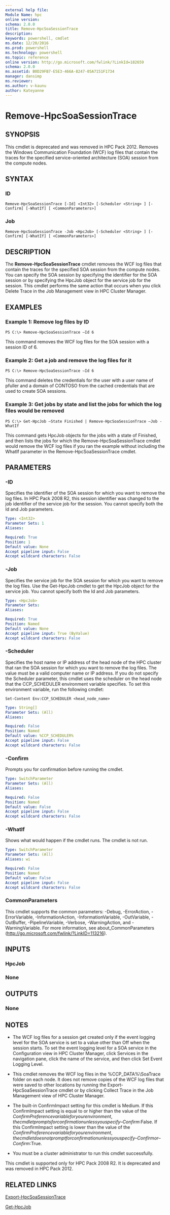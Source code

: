 ```yaml
---
external help file:
Module Name: hpc
online version:
schema: 2.0.0
title: Remove-HpcSoaSessionTrace
description:
keywords: powershell, cmdlet
ms.date: 12/20/2016
ms.prod: powershell
ms.technology: powershell
ms.topic: reference
online version: http://go.microsoft.com/fwlink/?LinkId=182659
schema: 2.0.0
ms.assetid: B0D29FB7-E5E3-466A-8247-05A7151F1734
manager: dansimp
ms.reviewer:
ms.author: v-kaunu
author: Kateyanne
---
```


# Remove-HpcSoaSessionTrace

## SYNOPSIS
This cmdlet is deprecated and was removed in HPC Pack 2012. Removes the Windows Communication Foundation (WCF) log files that contain the traces for the specified service-oriented architecture (SOA) session from the compute nodes.

## SYNTAX

### ID
```
Remove-HpcSoaSessionTrace [-Id] <Int32> [-Scheduler <String> ] [-Confirm] [-WhatIf] [ <CommonParameters>]
```

### Job
```
Remove-HpcSoaSessionTrace -Job <HpcJob> [-Scheduler <String> ] [-Confirm] [-WhatIf] [ <CommonParameters>]
```

## DESCRIPTION
The **Remove-HpcSoaSessionTrace** cmdlet removes the WCF log files that contain the traces for the specified SOA session from the compute nodes. You can specify the SOA session by specifying the identifier for the SOA session or by specifying the HpcJob object for the service job for the session. This cmdlet performs the same action that occurs when you click Delete Trace in the Job Management view in HPC Cluster Manager.

## EXAMPLES

### Example 1: Remove log files by ID
```
PS C:\> Remove-HpcSoaSessionTrace –Id 6
```
This command removes the WCF log files for the SOA session with a session ID of 6.

### Example 2: Get a job and remove the log files for it

```
PS C:\> Remove-HpcSoaSessionTrace –Id 6
```

This command deletes the credentials for the user with a user name of pfuller and a domain of CONTOSO from the cached credentials that are used to create SOA sessions.

### Example 3: Get jobs by state and list the jobs for which the log files would be removed

```
PS C:\> Get-HpcJob –State Finished | Remove-HpcSoaSessionTrace –Job -WhatIf
```
This command gets HpcJob objects for the jobs with a state of Finished, and then lists the jobs for which the Remove-HpcSoaSessionTrace cmdlet would remove the WCF log files if you ran the example without including the WhatIf parameter in the Remove-HpcSoaSessionTrace cmdlet.

## PARAMETERS

### -ID
Specifies the identifier of the SOA session for which you want to remove the log files. In HPC Pack 2008 R2, this session identifier was changed to the job identifier of the service job for the session. You cannot specify both the Id and Job parameters.

```yaml
Type: <Int32>
Parameter Sets: 1
Aliases:

Required: True
Position: 1
Default value: None
Accept pipeline input: False
Accept wildcard characters: False
```

### -Job
Specifies the service job for the SOA session for which you want to remove the log files. Use the Get-HpcJob cmdlet to get the HpcJob object for the service job. You cannot specify both the Id and Job parameters.

```yaml
Type: <HpcJob>
Parameter Sets:
Aliases:

Required: True
Position: Named
Default value: None
Accept pipeline input: True (ByValue)
Accept wildcard characters: False
```

### -Scheduler
Specifies the host name or IP address of the head node of the HPC cluster that ran the SOA session for which you want to remove the log files. The value must be a valid computer name or IP address. If you do not specify the Scheduler parameter, this cmdlet uses the scheduler on the head node that the CCP_SCHEDULER environment variable specifies. To set this environment variable, run the following cmdlet:

`Set-Content Env:CCP_SCHEDULER <head_node_name>`

```yaml
Type: String[]
Parameter Sets: (All)
Aliases:

Required: False
Position: Named
Default value: %CCP_SCHEDULER%
Accept pipeline input: False
Accept wildcard characters: False
```

### -Confirm
Prompts you for confirmation before running the cmdlet.

```yaml
Type: SwitchParameter
Parameter Sets: (All)
Aliases:

Required: False
Position: Named
Default value: False
Accept pipeline input: False
Accept wildcard characters: False
```

### -WhatIf
Shows what would happen if the cmdlet runs. The cmdlet is not run.

```yaml
Type: SwitchParameter
Parameter Sets: (All)
Aliases: wi

Required: False
Position: Named
Default value: False
Accept pipeline input: False
Accept wildcard characters: False
```

### CommonParameters
This cmdlet supports the common parameters: -Debug, -ErrorAction, -ErrorVariable, -InformationAction, -InformationVariable, -OutVariable, -OutBuffer, -PipelineVariable, -Verbose, -WarningAction, and -WarningVariable. For more information, see about_CommonParameters (http://go.microsoft.com/fwlink/?LinkID=113216).

## INPUTS

### HpcJob

### None

## OUTPUTS

### None

## NOTES
* The WCF log files for a session get created only if the event logging level for the SOA service is set to a value other than Off when the session starts. To set the event logging level for a SOA service in the Configuration view in HPC Cluster Manager, click Services in the navigation pane, click the name of the service, and then click Set Event Logging Level.

* This cmdlet removes the WCF log files in the %CCP_DATA%\SoaTrace folder on each node. It does not remove copies of the WCF log files that were saved to other locations by running the Export-HpcSoaSessionTrace cmdlet or by clicking Collect Trace in the Job Management view of HPC Cluster Manager.

* The built-in ConfirmImpact setting for this cmdlet is Medium. If this ConfirmImpact setting is equal to or higher than the value of the $ConfirmPreference variable for your environment, the cmdlet prompts for confirmation unless you specify –Confirm:$False. If this ConfirmImpact setting is lower than the value of the $ConfirmPreference variable for your environment, the cmdlet does not prompt for confirmation unless you specify –Confirm or –Confirm:$True.
* You must be a cluster administrator to run this cmdlet successfully.

This cmdlet is supported only for HPC Pack 2008 R2. It is deprecated and was removed in HPC Pack 2012.

## RELATED LINKS

[Export-HpcSoaSessionTrace](./Export-HpcSoaSessionTrace.md)

[Get-HpcJob](./Get-HpcJob.md)
